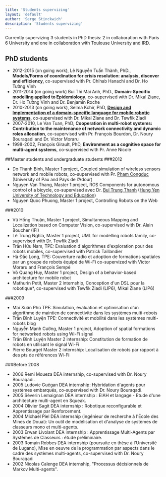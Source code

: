 ```yaml
---
title: 'Students supervizing'
layout: 'default'
author: 'Serge Stinckwich'
description: 'Students supervizing'
---
```

Currently supervizing 3 students in PhD thesis: 2 in collaboration with Paris 6 University and one in collaboration with Toulouse
University and IRD.

## PhD students
- 2012-2015 (on going work), Lê Nguyễn Tuấn Thành, PhD., **Models/Forms of coordination for crisis resolution: analysis, discover and efficiency**, co-supervised with Pr. Chihab Hanachi and Dr. Ho Tường Vinh
- 2011-2014 (on going work) Bui Thi Mai Anh, PhD., **Domain-Specific modelling applied to Epidemiology**, co-supervised with Dr. Mikal Ziane, Dr. Ho Tường Vinh and Dr. Benjamin Roche
- 2010-2013 (on going work), Selma Kchir, PhD, **[Design and Implementation of a domain-specific language for mobile robotic systems](https://edite-de-paris.fr/public//phd/html/10059560)**, co-supervised with Dr. Mikal Ziane and Dr. Tewfik Ziadi
- 2007-2010, Le Van Tuan, PhD, **Cooperation in multi-robot systems: Contribution to the maintenance of network connectivity and dynamic roles allocation**, co-supervised with Pr. François Bourdon, Dr. Noury Bouraqadi and Dr. Victor Moraru
- 1998-2002, François Girault, PhD, **Environment as a cognitive space for multi-agent systems**, co-supervised with Pr. Anne Nicole

##Master students and undergraduate students
###2012
- Do Thanh Binh, Master 1 project, Coupled simulation of wireless sensors network and mobile robots, co-supervised with Pr. [Pham Congduc](http://web.univ-pau.fr/~cpham/) (University of Pau and Pays de l’Adour)
- Nguyen Van Thang, Master 1 project, ROS Components for autonomous control of a bicycle, co-supervised avec Dr. [Bui Trung Thanh](http://buitrungthanh.wordpress.com/) ([Hung Yen University of Technology and Education](http://www.utehy.edu.vn/))
- Nguyen Quoc Phuong, Master 1 project, Controlling Robots on the Web

###2010
- Vũ Hồng Thuận, Master 1 project, Simultaneous Mapping and Localization based on Computer Vision, co-supervised with Dr. Alain Boucher (IFI)
- Lê Trung Nghĩa, Master 1 project, UML for modelling robots family, co-supervised with Dr. Tewfik Ziadi
- Trần Hữu Nam, TPE: Evaluation d'algorithmes d'exploration pour des robots mobiles, co-supervised with Patrick Taillandier
- Hà Đắc Long, TPE: Couverture radio et adoption de formations spatiales par un groupe de robots équipé de Wi-Fi co-supervized with Victor Moraru and François Sempé
- Võ Quang Huy, Master 1 project, Design of a behavior-based architecture for mobile robot
- Mathurin Petit, Master 2 internship, Conception d'un DSL pour la robotique*, co-supervised with Tewfik Ziadi (LIP6), Mikal Ziane (LIP6)

###2009
- Mai Xuân Phú TPE: Simulation, évaluation et optimisation d’un algorithme de maintien de connectivité dans les systèmes multi-robots
- Trần Đình Luyện TPE: Connectivité et mobilité dans les systèmes multi-robots blog
- Nguyễn Mạnh Cường, Master 1 project, Adoption of spatial formations for networked robots using Wi-Fi signal
- Trần Đình Luyện Master 2 internship: Constitution de formation de robots en utilisant le signal Wi-Fi
- Pierre Bourget Master 2 internship: Localisation de robots par rapport à des pts de références Wi-Fi

###Before 2008
- 2006 Remi Moueza DEA internship, co-supervised with Dr. Noury Bouraqadi.
- 2005 Ludovic Guégan DEA internship: Hybridation d'agents pour systèmes embarqués, co-supervised with Dr. Noury Bouraqadi.
- 2005 Séverin Lemaignan DEA internship : EIAH et langage - Etude d'une architecture multi-agent en Squeak.
- 2004 Olivier Sagit DEA internship : Robotique reconfigurable et Apprentissage par Renforcement.
- 2004 Michaël Piel DEA internship (ingénieur de recherche à l'École des Mines de Douai): Un outil de modélisation et d'analyse de systèmes de classeurs mono et multi-agents.
- 2003 Erwan Livolant DEA internship : Apprentissage Multi-Agents par Systèmes de Classeurs : étude préliminaire.
- 2003 Romain Robbes DEA internship (poursuite en thèse à l'Université de Lugano), Mise en oeuvre de la programmation par aspects dans le cadre des systèmes multi-agents, co-supervised with Dr. Noury Bouraqadi
- 2002 Nicolas Calenge DEA internship, "Processus décisionnels de Markov Multi-agents".